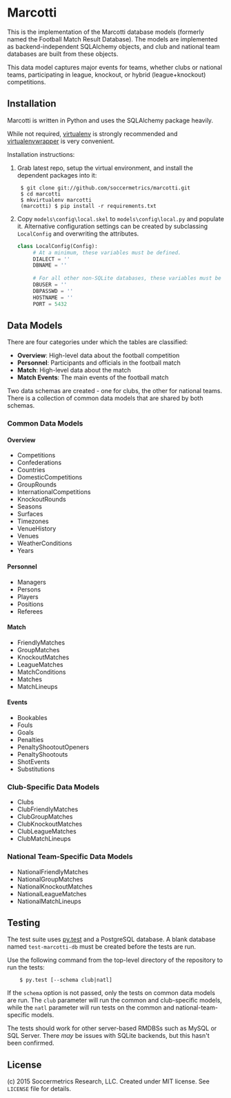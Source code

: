 Marcotti
========

This is the implementation of the Marcotti database models (formerly named the Football Match Result Database).  The models are implemented as backend-independent SQLAlchemy objects, and club and national team databases are 
built from these objects.

This data model captures major events for teams, whether clubs or national teams, participating in league, knockout, or hybrid (league+knockout) competitions.  

## Installation

Marcotti is written in Python and uses the SQLAlchemy package heavily.

While not required, [virtualenv](https://pypi.python.org/pypi/virtualenv) is strongly recommended and
[virtualenvwrapper](https://pypi.python.org/pypi/virtualenvwrapper) is very convenient.

Installation instructions:

1. Grab latest repo, setup the virtual environment, and install the dependent packages into it:

        $ git clone git://github.com/soccermetrics/marcotti.git
        $ cd marcotti
        $ mkvirtualenv marcotti
        (marcotti) $ pip install -r requirements.txt
    
2. Copy `models\config\local.skel` to `models\config\local.py` and populate it.  Alternative configuration
   settings can be created by subclassing `LocalConfig` and overwriting the attributes.
    
   ```python
   class LocalConfig(Config):
        # At a minimum, these variables must be defined.
        DIALECT = ''
        DBNAME = ''
        
        # For all other non-SQLite databases, these variables must be set.
        DBUSER = ''
        DBPASSWD = ''
        HOSTNAME = ''
        PORT = 5432
   ```
    
## Data Models

There are four categories under which the tables are classified:

* **Overview**: High-level data about the football competition
* **Personnel**: Participants and officials in the football match
* **Match**: High-level data about the match
* **Match Events**: The main events of the football match

Two data schemas are created - one for clubs, the other for national teams.  There is a collection of common data models that are shared by both schemas.

### Common Data Models

#### Overview

* Competitions
* Confederations
* Countries
* DomesticCompetitions
* GroupRounds
* InternationalCompetitions
* KnockoutRounds
* Seasons
* Surfaces
* Timezones
* VenueHistory
* Venues
* WeatherConditions
* Years

#### Personnel

* Managers
* Persons
* Players
* Positions
* Referees

#### Match

* FriendlyMatches
* GroupMatches
* KnockoutMatches
* LeagueMatches
* MatchConditions
* Matches
* MatchLineups

#### Events

* Bookables
* Fouls
* Goals
* Penalties
* PenaltyShootoutOpeners
* PenaltyShootouts
* ShotEvents
* Substitutions

### Club-Specific Data Models

* Clubs
* ClubFriendlyMatches
* ClubGroupMatches
* ClubKnockoutMatches
* ClubLeagueMatches
* ClubMatchLineups

### National Team-Specific Data Models

* NationalFriendlyMatches
* NationalGroupMatches
* NationalKnockoutMatches
* NationalLeagueMatches
* NationalMatchLineups

## Testing

The test suite uses [py.test](http://www.pytest.org) and a PostgreSQL database.  A blank database named `test-marcotti-db` must be created before the tests are run.

Use the following command from the top-level directory of the repository to run the tests:

        $ py.test [--schema club|natl]

If the `schema` option is not passed, only the tests on common data models are run.  The `club` parameter will run the common and club-specific models, while the `natl` parameter will run tests on the common and national-team-specific models.

The tests should work for other server-based RMDBSs such as MySQL or SQL Server.  There _may_ be issues with SQLite backends, but this hasn't been confirmed.

## License

(c) 2015 Soccermetrics Research, LLC. Created under MIT license.  See `LICENSE` file for details.
